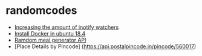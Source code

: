 # randomcodes

- [Increasing the amount of inotify watchers](https://github.com/guard/listen/wiki/Increasing-the-amount-of-inotify-watchers)
- [Install Docker in ubuntu 18.4](https://github.com/vipulkumarsviit/randomcodes/blob/master/install_docker.md)
- [Ramdom meal generator API](https://www.themealdb.com/api/json/v1/1/random.php)
- [Place Details by Pincode] (https://api.postalpincode.in/pincode/560017)
